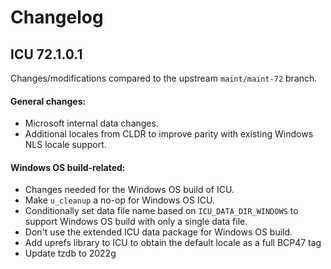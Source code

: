 # Changelog

## ICU 72.1.0.1

Changes/modifications compared to the upstream `maint/maint-72` branch.

#### General changes:
- Microsoft internal data changes.
- Additional locales from CLDR to improve parity with existing Windows NLS locale support.

#### Windows OS build-related:
- Changes needed for the Windows OS build of ICU.
- Make `u_cleanup` a no-op for Windows OS ICU.
- Conditionally set data file name based on `ICU_DATA_DIR_WINDOWS` to support Windows OS build with only a single data file.
- Don't use the extended ICU data package for Windows OS build.
- Add uprefs library to ICU to obtain the default locale as a full BCP47 tag
- Update tzdb to 2022g